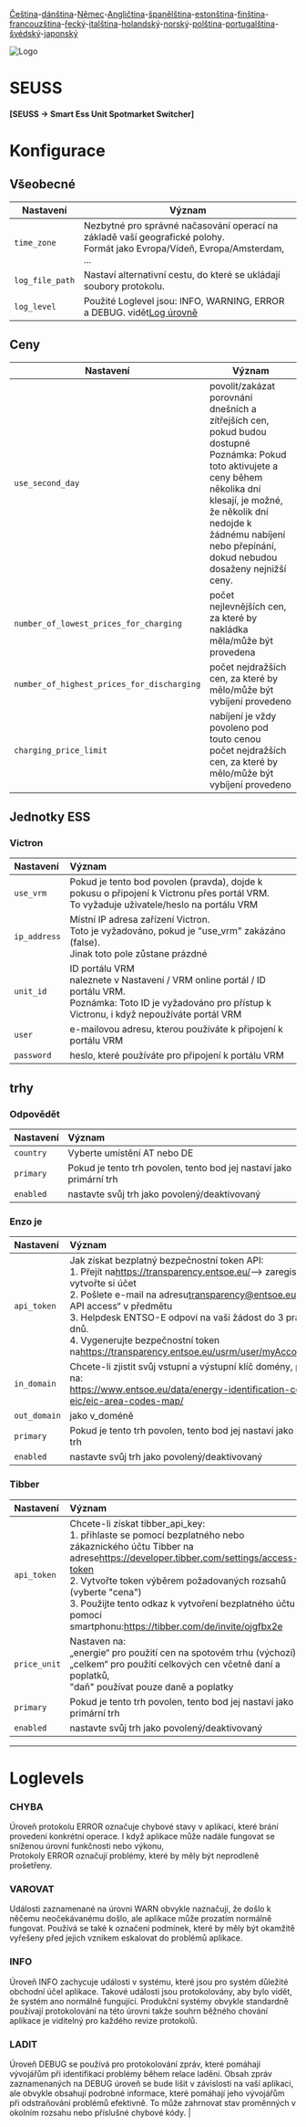 [Čeština](README.cs.md)-[dánština](README.da.md)-[Němec](README.de.md)-[Angličtina](README.md)-[španělština](README.es.md)-[estonština](README.et.md)-[finština](README.fi.md)-[francouzština](README.fr.md)-[řecký](README.el.md)-[italština](README.it.md)-[holandský](README.nl.md)-[norský](README.no.md)-[polština](README.pl.md)-[portugalština](README.pt.md)-[švédský](README.sv.md)-[japonský](README.ja.md)

![Logo](views/static/images/logo-seuss.png?raw=true "SEUSS")

# SEUSS

#### [SEUSS -> Smart Ess Unit Spotmarket Switcher]

# Konfigurace

## Všeobecné

| Nastavení       | Význam                                                                                                                          |
| --------------- | ------------------------------------------------------------------------------------------------------------------------------- |
| `time_zone`     | Nezbytné pro správné načasování operací na základě vaší geografické polohy.<br/>Formát jako Evropa/Vídeň, Evropa/Amsterdam, ... |
| `log_file_path` | Nastaví alternativní cestu, do které se ukládají soubory protokolu.                                                             |
| `log_level`     | Použité Loglevel jsou: INFO, WARNING, ERROR a DEBUG. vidět[Log úrovně](#loglevels)                                              |

## Ceny

| Nastavení                                  | Význam                                                                                                                                                                                                                                                     |
| ------------------------------------------ | ---------------------------------------------------------------------------------------------------------------------------------------------------------------------------------------------------------------------------------------------------------- |
| `use_second_day`                           | povolit/zakázat porovnání dnešních a zítřejších cen, pokud budou dostupné<br/>Poznámka: Pokud toto aktivujete a ceny během několika dní klesají, je možné, že několik dní nedojde k žádnému nabíjení nebo přepínání, dokud nebudou dosaženy nejnižší ceny. |
| `number_of_lowest_prices_for_charging`     | počet nejlevnějších cen, za které by nakládka měla/může být provedena                                                                                                                                                                                      |
| `number_of_highest_prices_for_discharging` | počet nejdražších cen, za které by mělo/může být vybíjení provedeno                                                                                                                                                                                        |
| `charging_price_limit`                     | nabíjení je vždy povoleno pod touto cenou<br/>počet nejdražších cen, za které by mělo/může být vybíjení provedeno                                                                                                                                          |

## Jednotky ESS

### Victron

| Nastavení    | Význam                                                                                                                                                                   |
| :----------- | :----------------------------------------------------------------------------------------------------------------------------------------------------------------------- |
| `use_vrm`    | Pokud je tento bod povolen (pravda), dojde k pokusu o připojení k Victronu přes portál VRM.<br/>To vyžaduje uživatele/heslo na portálu VRM                               |
| `ip_address` | Místní IP adresa zařízení Victron.<br/>Toto je vyžadováno, pokud je "use_vrm" zakázáno (false).<br/>Jinak toto pole zůstane prázdné                                      |
| `unit_id`    | ID portálu VRM<br/>naleznete v Nastavení / VRM online portál / ID portálu VRM.<br/>Poznámka: Toto ID je vyžadováno pro přístup k Victronu, i když nepoužíváte portál VRM |
| `user`       | e-mailovou adresu, kterou používáte k připojení k portálu VRM                                                                                                            |
| `password`   | heslo, které používáte pro připojení k portálu VRM                                                                                                                       |

## trhy

### Odpovědět

| Nastavení | Význam                                                              |
| :-------- | :------------------------------------------------------------------ |
| `country` | Vyberte umístění AT nebo DE                                         |
| `primary` | Pokud je tento trh povolen, tento bod jej nastaví jako primární trh |
| `enabled` | nastavte svůj trh jako povolený/deaktivovaný                        |

### Enzo je

| Nastavení    | Význam                                                                                                                                                                                                                                                                                                                                                                                                                                |
| :----------- | :------------------------------------------------------------------------------------------------------------------------------------------------------------------------------------------------------------------------------------------------------------------------------------------------------------------------------------------------------------------------------------------------------------------------------------ |
| `api_token`  | Jak získat bezplatný bezpečnostní token API:<br/>1. Přejít na<https://transparency.entsoe.eu/>--> zaregistrujte se a vytvořte si účet<br/>2. Pošlete e-mail na adresu[transparency@entsoe.eu](mailto:transparency@entsoe.eu)s „Restful API access“ v předmětu<br/>3. Helpdesk ENTSO-E odpoví na vaši žádost do 3 pracovních dnů.<br/>4. Vygenerujte bezpečnostní token na<https://transparency.entsoe.eu/usrm/user/myAccountSettings> |
| `in_domain`  | Chcete-li zjistit svůj vstupní a výstupní klíč domény, přejděte na:<br/><https://www.entsoe.eu/data/energy-identification-codes-eic/eic-area-codes-map/>                                                                                                                                                                                                                                                                              |
| `out_domain` | jako v_doméně                                                                                                                                                                                                                                                                                                                                                                                                                         |
| `primary`    | Pokud je tento trh povolen, tento bod jej nastaví jako primární trh                                                                                                                                                                                                                                                                                                                                                                   |
| `enabled`    | nastavte svůj trh jako povolený/deaktivovaný                                                                                                                                                                                                                                                                                                                                                                                          |

### Tibber

| Nastavení    | Význam                                                                                                                                                                                                                                                                                                                                                     |
| :----------- | :--------------------------------------------------------------------------------------------------------------------------------------------------------------------------------------------------------------------------------------------------------------------------------------------------------------------------------------------------------- |
| `api_token`  | Chcete-li získat tibber_api_key:<br/>1. přihlaste se pomocí bezplatného nebo zákaznického účtu Tibber na adrese<https://developer.tibber.com/settings/access-token><br/>2. Vytvořte token výběrem požadovaných rozsahů (vyberte "cena")<br/>3. Použijte tento odkaz k vytvoření bezplatného účtu pomocí smartphonu:<https://tibber.com/de/invite/ojgfbx2e> |
| `price_unit` | Nastaven na:<br/>„energie“ pro použití cen na spotovém trhu (výchozí),<br/>„celkem“ pro použití celkových cen včetně daní a poplatků,<br/>"daň" používat pouze daně a poplatky                                                                                                                                                                             |
| `primary`    | Pokud je tento trh povolen, tento bod jej nastaví jako primární trh                                                                                                                                                                                                                                                                                        |
| `enabled`    | nastavte svůj trh jako povolený/deaktivovaný                                                                                                                                                                                                                                                                                                               |

* * *

# Loglevels

### CHYBA

Úroveň protokolu ERROR označuje chybové stavy v aplikaci, které brání provedení konkrétní operace. I když aplikace může nadále fungovat se sníženou úrovní funkčnosti nebo výkonu,<br/>Protokoly ERROR označují problémy, které by měly být neprodleně prošetřeny.

### VAROVAT

Události zaznamenané na úrovni WARN obvykle naznačují, že došlo k něčemu neočekávanému
došlo, ale aplikace může prozatím normálně fungovat.
Používá se také k označení podmínek, které by měly být okamžitě vyřešeny před jejich vznikem
eskalovat do problémů aplikace.

### INFO

Úroveň INFO zachycuje události v systému, které jsou pro systém důležité
obchodní účel aplikace. Takové události jsou protokolovány, aby bylo vidět, že systém ano
normálně fungující. Produkční systémy obvykle standardně používají protokolování na této úrovni
takže souhrn běžného chování aplikace je viditelný pro každého
 revize protokolů.

### LADIT

Úroveň DEBUG se používá pro protokolování zpráv, které pomáhají vývojářům při identifikaci
problémy během relace ladění. Obsah zpráv zaznamenaných na DEBUG
úroveň se bude lišit v závislosti na vaší aplikaci, ale obvykle obsahují
podrobné informace, které pomáhají jeho vývojářům při odstraňování problémů
efektivně. To může zahrnovat stav proměnných v okolním rozsahu nebo
příslušné chybové kódy. |
